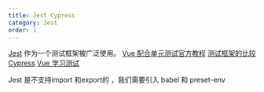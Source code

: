 ```yaml
---
title: Jest Cypress
category: Jest
order: 1
---
```


[Jest](https://www.jestjs.cn/) 作为一个测试框架被广泛使用。
[Vue 配合单元测试官方教程](https://vue-test-utils.vuejs.org/zh/)
[测试框架的比较](https://www.cnblogs.com/zgq123456/p/12668981.html)
[Cypress](https://docs.cypress.io/)
[Vue 学习测试](https://alexjover.com/blog/write-the-first-vue-js-component-unit-test-in-jest/)

Jest 是不支持import 和export的 ，我们需要引入 babel  和 preset-env